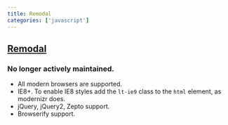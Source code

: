```yaml
---
title: Remodal
categories: ['javascript']
---
```

## [Remodal](https://github.com/vodkabears/Remodal)

### No longer actively maintained.

* All modern browsers are supported.
* IE8+. To enable IE8 styles add the `lt-ie9` class to the `html` element, as modernizr does.
* jQuery, jQuery2, Zepto support.
* Browserify support.
